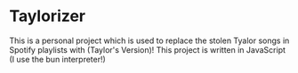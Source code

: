 # Taylorizer
This is a personal project which is used to replace the stolen Tyalor songs in Spotify playlists with (Taylor's Version)!
This project is written in JavaScript (I use the bun interpreter!)